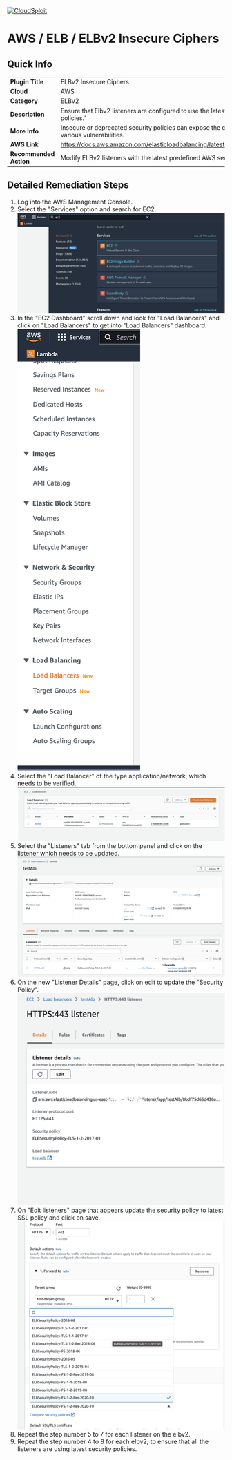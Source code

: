 [![CloudSploit](https://cloudsploit.com/img/logo-new-big-text-100.png "CloudSploit")](https://cloudsploit.com)

# AWS / ELB / ELBv2 Insecure Ciphers

## Quick Info

| | |
|-|-|
| **Plugin Title** | ELBv2 Insecure Ciphers |
| **Cloud** | AWS |
| **Category** | ELBv2 |
| **Description** | Ensure that Elbv2 listeners are configured to use the latest predefined security policies.' |
| **More Info** | Insecure or deprecated security policies can expose the client and the load balancer to various vulnerabilities. |
| **AWS Link** | https://docs.aws.amazon.com/elasticloadbalancing/latest/application/introduction.html |
| **Recommended Action** | Modify ELBv2 listeners with the latest predefined AWS security policies. |

## Detailed Remediation Steps
1. Log into the AWS Management Console.
2. Select the "Services" option and search for EC2. </br> <img src="/resources/aws/elbv2/elbv2-deprecated-ssl-policies/step2.png"/>
3. In the "EC2 Dashboard" scroll down and look for "Load Balancers" and click on "Load Balancers" to get into "Load Balancers" dashboard.</br> <img src="/resources/aws/elbv2/elbv2-deprecated-ssl-policies/step3.png"/>
4. Select the "Load Balancer" of the type application/network, which needs to be verified. </br> <img src="/resources/aws/elbv2/elbv2-deprecated-ssl-policies/step4.png"/>
5. Select the "Listeners" tab from the bottom panel and click on the listener which needs to be updated. </br> <img src="/resources/aws/elbv2/elbv2-deprecated-ssl-policies/step5.png"/>
6. On the new "Listener Details" page, click on edit to update the "Security Policy". </br> <img src="/resources/aws/elbv2/elbv2-deprecated-ssl-policies/step6.png">
7. On "Edit listeners" page that appears update the security policy to latest SSL policy and click on save. </br><img src="/resources/aws/elbv2/elbv2-deprecated-ssl-policies/step7.png"/>
8. Repeat the step number 5 to 7 for each listener on the elbv2. </br>
9. Repeat the step number 4 to 8 for each elbv2, to ensure that all the listeners are using latest security policies.